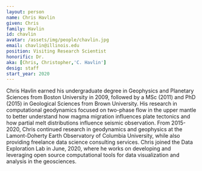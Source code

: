 ```yaml
---
layout: person
name: Chris Havlin
given: Chris
family: Havlin
id: chavlin
avatar: /assets/img/people/chavlin.jpg
email: chavlin@illinois.edu
position: Visiting Research Scientist
honorific: Dr.
aka: [Chris, Christopher,'C. Havlin']
desig: staff
start_year: 2020
---
```


Chris Havlin earned his undergraduate degree in Geophysics and Planetary Sciences from Boston University in 2009, followed by a MSc (2011) and PhD (2015) in Geological Sciences from Brown University. His research in computational geodynamics focused on two-phase flow in the upper mantle to better understand how magma migration influences plate tectonics and how partial melt distributions influence seismic observation. From 2015-2020, Chris continued research in geodynamics and geophysics at the Lamont-Doherty Earth Observatory of Columbia University, while also providing freelance data science consulting services. Chris joined the Data Exploration Lab in June, 2020, where he works on developing and leveraging open source computational tools for data visualization and analysis in the geosciences.
